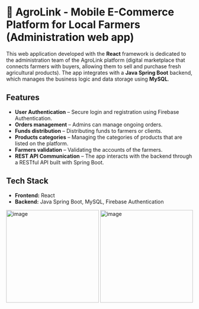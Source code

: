 # 🌿 AgroLink - Mobile E-Commerce Platform for Local Farmers (Administration web app)

This web application developed with the **React** framework is dedicated to the administration team of the AgroLink platform (digital marketplace that connects farmers with buyers, allowing them to sell and purchase fresh agricultural products). The app integrates with a **Java Spring Boot** backend, which manages the business logic and data storage using **MySQL**.

## Features  
-  **User Authentication** – Secure login and registration using Firebase Authentication.  
-  **Orders management** – Admins can manage ongoing orders.
-  **Funds distribution** – Distributing funds to farmers or clients.
-  **Products categories** – Managing the categories of products that are listed on the platform.
-  **Farmers validation** – Validating the accounts of the farmers.
-  **REST API Communication** – The app interacts with the backend through a RESTful API built with Spring Boot.  

## Tech Stack  
- **Frontend:** React
- **Backend:** Java Spring Boot, MySQL, Firebase Authentication  


<img src="https://github.com/user-attachments/assets/42725617-1c7f-4704-99e6-564382ddebf7" alt="image" height=250px>
<img src="https://github.com/user-attachments/assets/ae09ec9f-f8f4-4e5b-aa1a-79a68b3bbeb8" alt="image" height=250px>

















